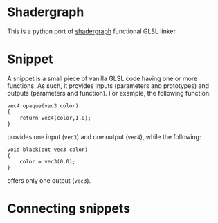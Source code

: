 
# Shadergraph

This is a python port of [shadergraph] functional GLSL linker.

# Snippet

A snippet is a small piece of vanilla GLSL code having one or more functions.
As such, it provides inputs (parameters and prototypes) and outputs (parameters
and function). For example, the following function:

    vec4 opaque(vec3 color)
    {
        return vec4(color,1.0);
    }

provides one input (`vec3`) and one output (`vec4`), while the following:

    void black(out vec3 color)
    {
        color = vec3(0.0);
    }

offers only one output (`vec3`).


# Connecting snippets



[shadergraph]: https://github.com/unconed/shadergraph
